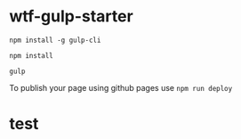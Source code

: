 # wtf-gulp-starter

`npm install -g gulp-cli`

`npm install`

`gulp`

To publish your page using github pages use `npm run deploy`
# test
